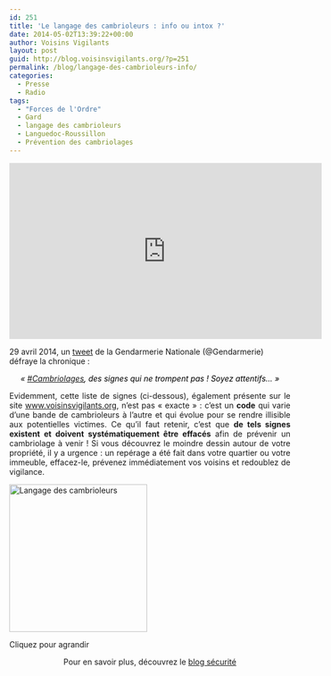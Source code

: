 ```yaml
---
id: 251
title: 'Le langage des cambrioleurs : info ou intox ?'
date: 2014-05-02T13:39:22+00:00
author: Voisins Vigilants
layout: post
guid: http://blog.voisinsvigilants.org/?p=251
permalink: /blog/langage-des-cambrioleurs-info/
categories:
  - Presse
  - Radio
tags:
  - "Forces de l'Ordre"
  - Gard
  - langage des cambrioleurs
  - Languedoc-Roussillon
  - Prévention des cambriolages
---
```


<iframe width="560" height="315" src="https://www.youtube.com/embed/WTBpY3LBd90" frameborder="0" allow="accelerometer; autoplay; encrypted-media; gyroscope; picture-in-picture" allowfullscreen></iframe>

29 avril 2014, un <a href="http://twitter.com/Gendarmerie/status/461084813579919360/photo/1" target="_blank">tweet</a> de la Gendarmerie Nationale (@Gendarmerie) défraye la chronique :

<p style="text-align: center">
  <em>« <a href="https://twitter.com/hashtag/cambriolages?src=hash" target="_blank">#Cambriolages</a></em><span style="font-style: italic;color: #000000">, des signes qui ne trompent pas ! Soyez attentifs… »</span>
</p>

<p style="text-align: justify">
  Evidemment, cette liste de signes (ci-dessous), également présente sur le site <a href="http://www.voisinsvigilants.org/techniques_de_cambriolages" target="_blank">www.voisinsvigilants.org</a>, n&rsquo;est pas &laquo;&nbsp;exacte&nbsp;&raquo; : c&rsquo;est un <strong>code</strong> qui varie d&rsquo;une bande de cambrioleurs à l&rsquo;autre et qui évolue pour se rendre illisible aux potentielles victimes. Ce qu&rsquo;il faut retenir, c&rsquo;est que <strong>de tels signes existent et doivent systématiquement être effacés</strong> afin de prévenir un cambriolage à venir ! Si vous découvrez le moindre dessin autour de votre propriété, il y a urgence : un repérage a été fait dans votre quartier ou votre immeuble, effacez-le, prévenez immédiatement vos voisins et redoublez de vigilance.
</p>

<div id="attachment_414" style="width: 257px" class="wp-caption aligncenter">
  <img class="wp-image-414" src="http://blog.voisinsvigilants.org/presse/wp-content/uploads/sites/5/2014/05/Liste-signes-cambrioleurs-280x300.jpg" alt="Langage des cambrioleurs" width="247" height="264" />
  
  <p class="wp-caption-text">
    Cliquez pour agrandir
  </p>
</div>

<p style="text-align: center">
  Pour en savoir plus, découvrez le <a href="http://blog.voisinsvigilants.org/securite/" target="_blank">blog sécurité</a>
</p>
